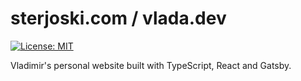 # sterjoski.com / vlada.dev

[![License: MIT](https://img.shields.io/badge/License-MIT-blue.svg)](https://opensource.org/licenses/MIT)

Vladimir's personal website built with TypeScript, React and Gatsby.
